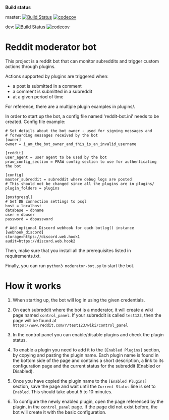 **Build status**

master: [![Build Status](https://travis-ci.com/gc-plp/reddit-moderator-bot.svg?branch=master)](https://travis-ci.com/gc-plp/reddit-moderator-bot) [![codecov](https://codecov.io/gh/gc-plp/reddit-moderator-bot/branch/master/graph/badge.svg)](https://codecov.io/gh/gc-plp/reddit-moderator-bot)

dev: [![Build Status](https://travis-ci.com/gc-plp/reddit-moderator-bot.svg?branch=dev)](https://travis-ci.com/gc-plp/reddit-moderator-bot) [![codecov](https://codecov.io/gh/gc-plp/reddit-moderator-bot/branch/dev/graph/badge.svg)](https://codecov.io/gh/gc-plp/reddit-moderator-bot)

# Reddit moderator bot

This project is a reddit bot that can monitor subreddits and trigger custom actions through plugins.

Actions supported by plugins are triggered when:
  * a post is submitted in a comment
  * a comment is submitted in a subreddit
  * at a given period of time

For reference, there are a multiple plugin examples in plugins/.


In order to start up the bot, a config file named 'reddit-bot.ini' needs to be created.
Config file example:
```
# Set details about the bot owner - used for signing messages and
# forwarding messages received by the bot
[owner]
owner = i_am_the_bot_owner_and_this_is_an_invalid_username

[reddit]
user_agent = user agent to be used by the bot
praw_config_section = PRAW config section to use for authenticating the bot

[config]
master_subreddit = subreddit where debug logs are posted
# This should not be changed since all the plugins are in plugins/
plugin_folders = plugins

[postgresql]
# Set DB connection settings to psql
host = localhost
database = dbname
user = dbuser
password = dbpassword

# Add optional Discord webhook for each botlog() instance
[webhook_discord]
storage=https://discord.web.hook1
audit=https://discord.web.hook2
```
Then, make sure that you install all the prerequisites listed in requirements.txt.

Finally, you can run `python3 moderator-bot.py` to start the bot.

# How it works

1. When starting up, the bot will log in using the given credentials.

2. On each subreddit where the bot is a moderator, it will create a wiki page named `control_panel`. If your subreddit is called `test123`, then the page will be found at `https://www.reddit.com/r/test123/wiki/control_panel`

3. In the control panel you can enable/disable plugins and check the plugin status.

4. To enable a plugin you need to add it to the `[Enabled Plugins]` section, by copying and pasting the plugin name. Each plugin name is found in the bottom side of the page and contains a short description, a link to its configuration page and the current status for the subreddit (Enabled or Disabled).

5. Once you have copied the plugin name to the `[Enabled Plugins]` section, save the page and wait until the `Current Status` line is set to `Enabled`. This should take about 5 to 10 minutes.

6. To configure the newly enabled plugin, open the page referenced by the plugin, in the `control_panel` page. If the page did not exist before, the bot will create it with the basic configuration.
